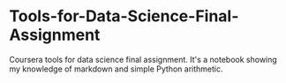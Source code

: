 # Tools-for-Data-Science-Final-Assignment
Coursera tools for data science final assignment. It's a notebook showing my knowledge of markdown and simple Python arithmetic.
